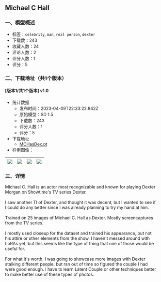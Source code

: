 ## Michael C Hall
### 一、模型概述

- 标签：`celebrity`, `man`, `real person`, `dexter`
- 下载数：243
- 收藏人数：24
- 评论人数：2
- 评分人数：1
- 评分：5

### 二、下载地址（共1个版本）

#### [版本1/共1个版本] v1.0

- 统计数据
  - 发布时间：2023-04-09T22:33:22.842Z
  - 原始模型：SD 1.5
  - 下载数：243
  - 评分人数：1
  - 评分：5
- 下载地址
  - [MCHasDex.pt](https://civitai.com/api/download/models/41245)
- 样例图像：

| <img src="https://image.civitai.com/xG1nkqKTMzGDvpLrqFT7WA/cf35880e-5baa-4d9e-0124-602c8602e500/width=450/454929.jpeg" /> | <img src="https://image.civitai.com/xG1nkqKTMzGDvpLrqFT7WA/5315f82e-470a-4109-e95f-8793cce77e00/width=450/454944.jpeg" /> | <img src="https://image.civitai.com/xG1nkqKTMzGDvpLrqFT7WA/693a9a0f-ac58-4c48-0d81-9b709dfcda00/width=450/454940.jpeg" /> | <img src="https://image.civitai.com/xG1nkqKTMzGDvpLrqFT7WA/62fd36ac-bfc0-4209-d724-1f42692f3400/width=450/454950.jpeg" /> |
| ---- | ---- | ---- | ---- |


### 三、详情
<p>Michael C. Hall is an actor most recognizable and known for playing Dexter Morgan on Showtime's TV series Dexter.<br /><br />I saw another TI of Dexter, and thought it was decent, but I wanted to see if I could do any better since I was already planning to try my hand at him.<br /><br />Trained on 25 images of Michael C. Hall as Dexter. Mostly screencaptures from the TV series.<br /><br />I mostly used closeup for the dataset and trained his appearance, but not his attire or other elements from the show. I haven't messed around with LoRAs yet, but this seems like the type of thing that one of those would be useful for.<br /><br />For what it's worth, I was going to showcase more images with Dexter stalking different people, but ran out of time so figured the couple I had were good enough.  I have to learn Latent Couple or other techniques better to make better use of these types of photos.</p>